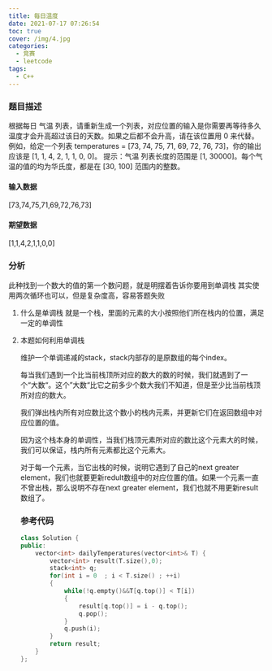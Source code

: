 ```yaml
---
title: 每日温度
date: 2021-07-17 07:26:54
toc: true
cover: /img/4.jpg
categories: 
  - 竞赛
  - leetcode	
tags: 
  - C++
---
```


### 题目描述

根据每日 气温 列表，请重新生成一个列表，对应位置的输入是你需要再等待多久温度才会升高超过该日的天数。如果之后都不会升高，请在该位置用 0 来代替。<!-- more -->
例如，给定一个列表 temperatures = [73, 74, 75, 71, 69, 72, 76, 73]，你的输出应该是 [1, 1, 4, 2, 1, 1, 0, 0]。
提示：气温 列表长度的范围是 [1, 30000]。每个气温的值的均为华氏度，都是在 [30, 100] 范围内的整数。

#### 输入数据

[73,74,75,71,69,72,76,73]

#### 期望数据

[1,1,4,2,1,1,0,0]

### 分析

此种找到一个数大的值的第一个数问题，就是明摆着告诉你要用到单调栈
其实使用两次循环也可以，但是复杂度高，容易答题失败

1. 什么是单调栈
   就是一个栈，里面的元素的大小按照他们所在栈内的位置，满足一定的单调性

2. 本题如何利用单调栈

   维护一个单调递减的stack，stack内部存的是原数组的每个index。

   每当我们遇到一个比当前栈顶所对应的数大的数的时候，我们就遇到了一个“大数“。这个”大数“比它之前多少个数大我们不知道，但是至少比当前栈顶所对应的数大。

   我们弹出栈内所有对应数比这个数小的栈内元素，并更新它们在返回数组中对应位置的值。

   因为这个栈本身的单调性，当我们栈顶元素所对应的数比这个元素大的时候，我们可以保证，栈内所有元素都比这个元素大。

   对于每一个元素，当它出栈的时候，说明它遇到了自己的next greater element，我们也就要更新redult数组中的对应位置的值。如果一个元素一直不曾出栈，那么说明不存在next greater element，我们也就不用更新result数组了。

   ### 参考代码

   ```c++
   class Solution {
   public:
       vector<int> dailyTemperatures(vector<int>& T) {
           vector<int> result(T.size(),0);
           stack<int> q;
           for(int i = 0  ; i < T.size() ; ++i)
           {
               while(!q.empty()&&T[q.top()] < T[i])
               {
                   result[q.top()] = i - q.top();
                   q.pop();
               }
               q.push(i);
           }
           return result;
       }
   };
   ```

